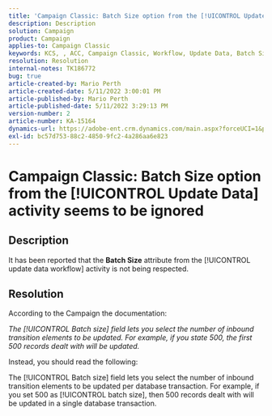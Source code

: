 ```yaml
---
title: 'Campaign Classic: Batch Size option from the [!UICONTROL Update Data] activity seems to be ignored'
description: Description
solution: Campaign
product: Campaign
applies-to: Campaign Classic
keywords: KCS, , ACC, Campaign Classic, Workflow, Update Data, Batch Size
resolution: Resolution
internal-notes: TK186772
bug: true
article-created-by: Mario Perth
article-created-date: 5/11/2022 3:00:01 PM
article-published-by: Mario Perth
article-published-date: 5/11/2022 3:29:13 PM
version-number: 2
article-number: KA-15164
dynamics-url: https://adobe-ent.crm.dynamics.com/main.aspx?forceUCI=1&pagetype=entityrecord&etn=knowledgearticle&id=68124b06-3bd1-ec11-a7b5-0022480a8d10
exl-id: bc57d753-88c2-4850-9fc2-4a286aa6e823
---
```

# Campaign Classic: Batch Size option from the [!UICONTROL Update Data] activity seems to be ignored

## Description


It has been reported that the <b>Batch Size</b> attribute from the [!UICONTROL update data workflow] activity is not being respected.




## Resolution


According to the Campaign the documentation:

*The [!UICONTROL Batch size] field lets you select the number of inbound transition elements to be updated. For example, if you state 500, the first 500 records dealt with will be updated.*

Instead, you should read the following:

The [!UICONTROL Batch size] field lets you select the number of inbound transition elements to be updated per database transaction. For example, if you set 500 as [!UICONTROL batch size], then 500 records dealt with will be updated in a single database transaction.
